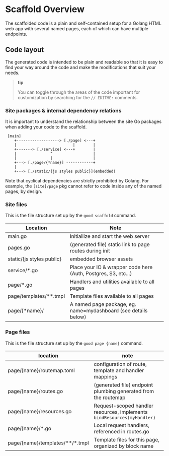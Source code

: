 # Scaffold Overview

The scaffolded code is a plain and self-contained setup for a Golang HTML web app with several named pages, each of which can have multiple endpoints.


## Code layout

The generated code is intended to be plain and readable so that it is easy to find your way around the code and make the modifications that suit your needs.

> __tip__
> 
> You can toggle through the areas of the code important
> for customization by searching for the `// EDITME:` comments.

### Site packages & internal dependency relations

It is important to understand the relationship between the site Go packages
when adding your code to the scaffold.

``` 
 [main]
    +-------------------> [./page] <---+
    |                         |        |
    +-------> [./service] <---+        |
    |               ^                  |
    |               |                  |
    +---> [./page/{*name}] ------------+
    |
    +---> [./static/{js styles public}](embedded)
```
Note that cyclical dependencies are strictly prohibited by Golang. For example,
the `[site]/page` pkg cannot refer to code inside any of the named pages, by design.

### Site files

This is the file structure set up by the `good scaffold` command.

| Location                  | Note 
|---------------------------|--------------
| main.go                   | Initiailize and start the web server
| pages.go                  | (generated file) static link to page routes during init
| static/{js styles public} | embedded browser assets
| service/*.go              | Place your IO & wrapper code here (Auth, Postgres, S3, etc...) 
| page/*.go                 | Handlers and utilities available to all pages
| page/templates/**.tmpl    | Template files available to all pages
| page/{*name}/             | A named page package, eg. name=mydashboard (see details below)


### Page files

This is the file structure set up by the `good page {name}` command. 

| location                  | note 
|---------------------------|--------------
| page/{name}/routemap.toml | configuration of route, template and handler mappings
| page/{name}/routes.go     | (generated file) endpoint plumbing generated from the routemap
| page/{name}/resources.go  | Request-scoped handler resources, implements `bindResources(myHandler)`
| page/{name}/*.go          | Local request handlers, referenced in routes.go 
| page/{name}/templates/\*\*/*.tmpl | Template files for this page, organized by block name


